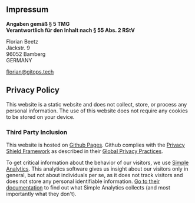 ## Impressum

**Angaben gemäß § 5 TMG<br/>Verantwortlich für den Inhalt nach § 55 Abs. 2 RStV**

Florian Beetz<br/>
Jäckstr. 9<br/>
96052 Bamberg<br/>
GERMANY

[florian@gitops.tech](mailto:florian@gitops.tech)


## Privacy Policy

This website is a static website and does not collect, store, or process any personal information.
The use of this website does not require any cookies to be stored on your device.

### Third Party Inclusion

This website is hosted on [Github Pages](https://pages.github.com/).
Github complies with the [Privacy Shield Framework](https://www.privacyshield.gov) as described in their [Global Privacy Practices](https://help.github.com/en/articles/global-privacy-practices).

To get critical information about the behavior of our visitors, we use [Simple Analytics](https://simpleanalytics.com). 
This analytics software gives us insight about our visitors only in general, but not about individuals per se, as it does not track visitors and does not store any personal identifiable information. 
[Go to their documentation](https://docs.simpleanalytics.com/what-we-collect) to find out what Simple Analytics collects (and most importantly what they don't).